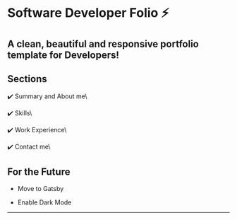 # Software Developer Folio ⚡️ 

## A clean, beautiful and responsive portfolio template for Developers!


## Sections 
✔️ Summary and About me\


✔️ Skills\


✔️ Work Experience\


✔️ Contact me\



## For the Future 

- Move to Gatsby

- Enable Dark Mode
---

